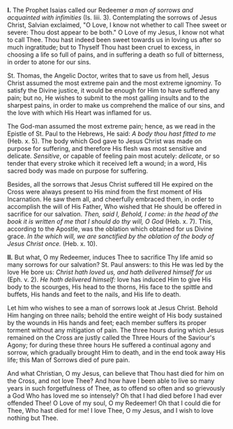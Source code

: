 
**I\.** The Prophet Isaias called our Redeemer *a man of sorrows and acquainted with infimities* (Is. liii. 3). Contemplating the sorrows of Jesus Christ, Salvian exclaimed, \"O Love, I know not whether to call Thee sweet or severe: Thou dost appear to be both.\" O Love of my Jesus, I know not what to call Thee. Thou hast indeed been sweet towards us in loving us after so much ingratitude; but to Thyself Thou hast been cruel to excess, in choosing a life so full of pains, and in suffering a death so full of bitterness, in order to atone for our sins.

St. Thomas, the Angelic Doctor, writes that to save us from hell, Jesus Christ assumed the most extreme pain and the most extreme ignominy. To satisfy the Divine justice, it would be enough for Him to have suffered any pain; but no, He wishes to submit to the most galling insults and to the sharpest pains, in order to make us comprehend the malice of our sins, and the love with which His Heart was inflamed for us.

The God-man assumed the most extreme pain; hence, as we read in the Epistle of St. Paul to the Hebrews, He said: *A body thou hast fitted to me* (Heb. x. 5). The body which God gave to Jesus Christ was made on purpose for suffering, and therefore His flesh was most sensitive and delicate. *Sensitive*, or capable of feeling pain most acutely: *delicate*, or so tender that every stroke which it received left a wound; in a word, His sacred body was made on purpose for suffering.

Besides, all the sorrows that Jesus Christ suffered till He expired on the Cross were always present to His mind from the first moment of His Incarnation. He saw them all, and cheerfully embraced them, in order to accomplish the will of His Father, Who wished that He should be offered in sacrifice for our salvation. *Then, said I, Behold, I come: in the head of the book it is written of me that I should do thy will, O God* (Heb. x. 7). This, according to the Apostle, was the oblation which obtained for us Divine grace. *In the which will, we are sanctified by the oblation of the body of Jesus Christ once.* (Heb. x. 10).

**II\.** But what, O my Redeemer, induces Thee to sacrifice Thy life amid so many sorrows for our salvation? St. Paul answers: to this He was led by the love He bore us: *Christ hath loved us, and hath delivered himself for us* (Eph. v. 2). *He hath delivered himself:* love has induced Him to give His body to the scourges, His head to the thorns, His face to the spittle and buffets, His hands and feet to the nails, and His life to death.

Let him who wishes to see a man of sorrows look at Jesus Christ. Behold Him hanging on three nails; behold the entire weight of His body sustained by the wounds in His hands and feet; each member suffers its proper torment without any mitigation of pain. The three hours during which Jesus remained on the Cross are justly called the Three Hours of the Saviour\'s Agony; for during these three hours He suffered a continual agony and sorrow, which gradually brought Him to death, and in the end took away His life; this Man of Sorrows died of pure pain.

And what Christian, O my Jesus, can believe that Thou hast died for him on the Cross, and not love Thee? And how have I been able to live so many years in such forgetfulness of Thee, as to offend so often and so grievously a God Who has loved me so intensely? Oh that I had died before I had ever offended Thee! O Love of my soul, O my Redeemer! Oh that I could die for Thee, Who hast died for me! I love Thee, O my Jesus, and I wish to love nothing but Thee.

